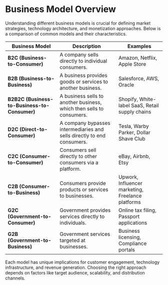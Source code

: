 # Business Model Overview

Understanding different business models is crucial for defining market strategies, technology architecture, and monetization approaches. Below is a comparison of common models and their characteristics.

| Business Model                               | Description                                                            | Examples                                          |
| -------------------------------------------- | ---------------------------------------------------------------------- | ------------------------------------------------- |
| **B2C (Business-to-Consumer)**               | A company sells directly to individual consumers.                      | Amazon, Netflix, Apple Store                      |
| **B2B (Business-to-Business)**               | A business provides goods or services to another business.             | Salesforce, AWS, Oracle                           |
| **B2B2C (Business-to-Business-to-Consumer)** | A business sells to another business, which then sells to consumers.   | Shopify, White-label SaaS, Retail supply chains   |
| **D2C (Direct-to-Consumer)**                 | A company bypasses intermediaries and sells directly to end consumers. | Tesla, Warby Parker, Dollar Shave Club            |
| **C2C (Consumer-to-Consumer)**               | Consumers sell directly to other consumers via a platform.             | eBay, Airbnb, Etsy                                |
| **C2B (Consumer-to-Business)**               | Consumers provide products or services to businesses.                  | Upwork, Influencer marketing, Freelance platforms |
| **G2C (Government-to-Consumer)**             | Government provides services directly to individuals.                  | Online tax filing, Passport applications          |
| **G2B (Government-to-Business)**             | Government services targeted at businesses.                            | Business licensing, Compliance portals            |

Each model has unique implications for customer engagement, technology infrastructure, and revenue generation. Choosing the right approach depends on factors like target audience, scalability, and distribution channels.
